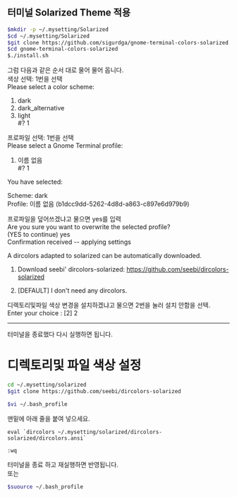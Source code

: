 ## 터미널 Solarized Theme 적용

```sh
$mkdir -p ~/.mysetting/Solarized
$cd ~/.mysetting/Solarized
$git clone https://github.com/sigurdga/gnome-terminal-colors-solarized.git
$cd gnome-terminal-colors-solarized
$./install.sh
```
그럼 다음과 같은 순서 대로 물어 물어 옵니다.  
색상 선택: 1번을 선택  
Please select a color scheme:  
1) dark  
2) dark_alternative  
3) light  
#? 1

프로파일 선택: 1번을 선택  
Please select a Gnome Terminal profile:  
1) 이름 없음  
#? 1

You have selected:

  Scheme:  dark  
  Profile: 이름 없음 (b1dcc9dd-5262-4d8d-a863-c897e6d979b9)

프로파일을 덮어쓰겠냐고 물으면 yes를 입력  
Are you sure you want to overwrite the selected profile?  
(YES to continue) yes  
Confirmation received -- applying settings  

A dircolors adapted to solarized can be automatically downloaded.

1) Download seebi' dircolors-solarized: https://github.com/seebi/dircolors-solarized

2) [DEFAULT] I don't need any dircolors.

디렉토리및파일 색상 변경을 설치하겠냐고 물으면 2번을 눌러 설치 안함을 선택.  
Enter your choice : [2] 2

---

터미널을 종료했다 다시 실행하면 됩니다.

# 디렉토리및 파일 색상 설정

```sh
cd ~/.mysetting/solarized
$git clone https://github.com/seebi/dircolors-solarized

$vi ~/.bash_profile
```

맨밑에 아래 줄을 붙여 넣으세요.

```vim
eval `dircolors ~/.mysetting/solarized/dircolors-solarized/dircolors.ansi`

:wq
```
터미널을 종료 하고 재실행하면 반영됩니다.  
또는 

```sh
$suource ~/.bash_profile
```
